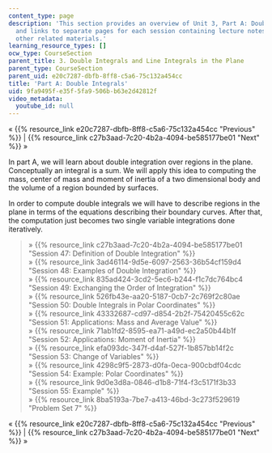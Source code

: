 ```yaml
---
content_type: page
description: 'This section provides an overview of Unit 3, Part A: Double Integrals,
  and links to separate pages for each session containing lecture notes, videos, and
  other related materials.'
learning_resource_types: []
ocw_type: CourseSection
parent_title: 3. Double Integrals and Line Integrals in the Plane
parent_type: CourseSection
parent_uid: e20c7287-dbfb-8ff8-c5a6-75c132a454cc
title: 'Part A: Double Integrals'
uid: 9fa9495f-e35f-5fa9-506b-b63e2d42812f
video_metadata:
  youtube_id: null
---
```


« {{% resource_link e20c7287-dbfb-8ff8-c5a6-75c132a454cc "Previous" %}} | {{% resource_link c27b3aad-7c20-4b2a-4094-be585177be01 "Next" %}} »

In part A, we will learn about double integration over regions in the plane. Conceptually an integral is a sum. We will apply this idea to computing the mass, center of mass and moment of inertia of a two dimensional body and the volume of a region bounded by surfaces.

In order to compute double integrals we will have to describe regions in the plane in terms of the equations describing their boundary curves. After that, the computation just becomes two single variable integrations done iteratively.

> » {{% resource_link c27b3aad-7c20-4b2a-4094-be585177be01 "Session 47: Definition of Double Integration" %}}  
> » {{% resource_link 3ad46114-9d5e-6097-2563-36b54cf159d4 "Session 48: Examples of Double Integration" %}}  
> » {{% resource_link 835ad424-3cd2-5ec6-b244-f1c7dc764bc4 "Session 49: Exchanging the Order of Integration" %}}  
> » {{% resource_link 526fb43e-aa20-5187-0cb7-2c769f2c80ae "Session 50: Double Integrals in Polar Coordinates" %}}  
> » {{% resource_link 43332687-cd97-d854-2b2f-75420455c62c "Session 51: Applications: Mass and Average Value" %}}  
> » {{% resource_link 71ab1fd2-8595-ea71-a49d-ec2a50b44b1f "Session 52: Applications: Moment of Inertia" %}}  
> » {{% resource_link efa093dc-347f-d4af-527f-1b857bb14f2c "Session 53: Change of Variables" %}}  
> » {{% resource_link 4298c9f5-2873-d0fa-0eca-900cbdf04cdc "Session 54: Example: Polar Coordinates" %}}  
> » {{% resource_link 9d0e3d8a-0846-d1b8-71f4-f3c5171f3b33 "Session 55: Example" %}}  
> » {{% resource_link 8ba5193a-7be7-a413-46bd-3c273f529619 "Problem Set 7" %}}

« {{% resource_link e20c7287-dbfb-8ff8-c5a6-75c132a454cc "Previous" %}} | {{% resource_link c27b3aad-7c20-4b2a-4094-be585177be01 "Next" %}} »